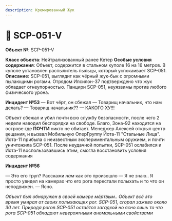 ```yaml
---
description: Кремированный Жук
---
```


# 👀 SCP-051-V

**Объект №**: SCP-051-V

**Класс объекта**: Нейтрализованный ранее Кетер **Особые условия содержания**: Объект, содержится в стальном куполе 16 на 16 метров. В куполе установлен распылитель пыльцы, который успокаивает SCP-051. **Описание:** SCP-051, выглядит как чёрный жук-бык с огромными пылающими рогами. Отрядом Ипсилон-37 подтверждено что жук обладает огнеупорностью. Панцири SCP-051, неуязвимы против любого физического урона.

**Инцидент №53** — Вот чёрт, он сбежал — Товарищ начальник, что нам делать? — Товарищ начальник?? — КАКОГО ХУ!!!

Объект сбежал и убил почти всю службу безопасности, после чего 2 недели наводил беспорядки на свободе. Благо, Зона-92 находится на острове где **ПОЧТИ** никто не обитает. Менеджер Алексей открыл центр вещания, и вызвал Мобильную ОперГруппу Йота-11 "Стальные Лица". Йота-11 прибыла с неизвестным экспериментальным оружием, и почти уничтожила SCP-051. После неудачной попытки, SCP-051 ослабился и Йота-11 воспользовавшись этим, смогла восстановить условия содержания

**Инцидент №56**

— Это его труп? Расскажи _нам_ как это произошло — Я не знаю.. Я просто увидел на камерах что его рога перестали полыхать и то что он неподвижен. — Ясно.

_Объект был обнаружен в своей камере мёртвым.. Объект всё это время умирал от своих полыхающих рог. SCP-051, сгорал заживо около 30 лет. Природа рогов SCP-051 остаётся загадкой но ясно лишь то что рога SCP-051 обладают невероятными аномальными свойствами_

[\
](https://zona-228-ru.gitbook.io/edryon-baton/prochee/scp-obekty-v-zone-92)
